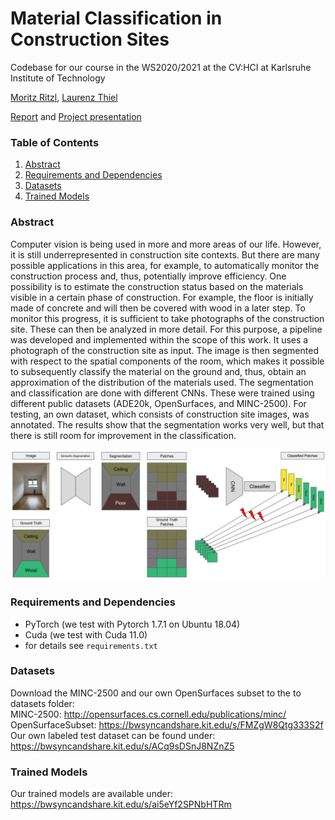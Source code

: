 # Material Classification in Construction Sites
Codebase for our course in the WS2020/2021 at the CV:HCI at Karlsruhe Institute of Technology

[Moritz Ritzl](https://github.com/m0ritzl), 
[Laurenz Thiel](https://github.com/lrnzthl) 

[Report](https://github.com/m0ritzl/material-classification-in-construction-sites/blob/main/report/written_report.pdf) and [Project presentation](https://github.com/m0ritzl/material-classification-in-construction-sites/blob/main/report/presentation.pdf) 

### Table of Contents
1. [Abstract](#abstract)
2. [Requirements and Dependencies](#requirements-and-dependencies)
3. [Datasets](#datasets)
4. [Trained Models](#trained-models)


### Abstract
Computer vision is being used in more and more areas of our life.
However, it is still underrepresented in construction site contexts.
But there are many possible applications in this area, for example, to automatically monitor the construction process and, thus, potentially improve efficiency.
One possibility is to estimate the construction status based on the materials visible in a certain phase of construction.
For example, the floor is initially made of concrete and will then be covered with wood in a later step.
To monitor this progress, it is sufficient to take photographs of the construction site.
These can then be analyzed in more detail.
For this purpose, a pipeline was developed and implemented within the scope of this work.
It uses a photograph of the construction site as input.
The image is then segmented with respect to the spatial components of the room, which makes it possible to subsequently classify the material on the ground and, thus, obtain an approximation of the distribution of the materials used.
The segmentation and classification are done with different CNNs.
These were trained using different public datasets (ADE20k, OpenSurfaces, and MINC-2500).
For testing, an own dataset, which consists of construction site images, was annotated.
The results show that the segmentation works very well, but that there is still room for improvement in the classification.


![Classification Architecture](Patch_classification.png)

### Requirements and Dependencies
- PyTorch (we test with Pytorch 1.7.1 on Ubuntu 18.04)
- Cuda (we test with Cuda 11.0)
- for details see `requirements.txt`

### Datasets
Download the MINC-2500 and our own OpenSurfaces subset to the to datasets folder:\
MINC-2500: http://opensurfaces.cs.cornell.edu/publications/minc/ \
OpenSurfaceSubset: https://bwsyncandshare.kit.edu/s/FMZgW8Qtg333S2f \
Our own labeled test dataset can be found under: https://bwsyncandshare.kit.edu/s/ACq9sDSnJ8NZnZ5 

### Trained Models
Our trained models are available under: https://bwsyncandshare.kit.edu/s/ai5eYf2SPNbHTRm
